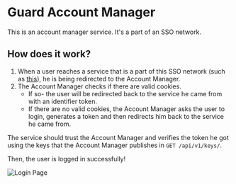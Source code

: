 # Guard Account Manager
This is an account manager service. It's a part of an SSO network.

## How does it work?
1. When a user reaches a service that is a part of this SSO network (such as [this](https://github.com/danielmitrov/guard-service-example)), he is being redirected to the Account Manager.
2. The Account Manager checks if there are valid cookies.
   - If so- the user will be redirected back to the service he came from with an identifier token.
   - If there are no valid cookies, the Account Manager asks the user to login, generates a token and then redirects him back to the service he came from.
   
The service should trust the Account Manager and verifies the token he got using the keys that the Account Manager publishes in `GET /api/v1/keys/`.

Then, the user is logged in successfully!

![Login Page](https://i.imgur.com/fTGpnUf.png)
